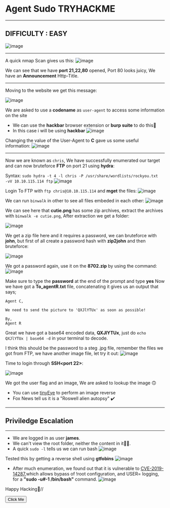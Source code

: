 # Agent Sudo TRYHACKME
***
## DIFFICULTY : EASY
![image](https://github.com/sec-fortress/sec-fortress.github.io/assets/132317714/fa537622-4898-4eb1-a32a-7e255ca2057b)


***

A quick nmap Scan gives us this:
![image](https://github.com/sec-fortress/sec-fortress.github.io/assets/132317714/09b58d7a-6158-4f3a-ac3b-20ea92a959d3)

We can see that we have **port 21,22,80** opened, Port 80 looks juicy, We have an **Announcement** Http-Title.

***

Moving to the website we get this message:

![image](https://github.com/sec-fortress/sec-fortress.github.io/assets/132317714/dfa5a29d-5a91-4219-810d-9428f6481b78)

We are asked to use a **codename** as `user-agent` to access some information on the site
- We can use the **hackbar** browser extension or **burp suite** to do this🤠
- In this case i will be using **hackbar**
![image](https://github.com/sec-fortress/sec-fortress.github.io/assets/132317714/d63bd939-64fd-4118-bf84-5adcef4f2006)

Changing the value of the User-Agent to **C** gave us some useful information:
![image](https://github.com/sec-fortress/sec-fortress.github.io/assets/132317714/d039ae47-add9-44e1-94d3-bcbccb226e58)

***

Now we are known as `chris`, We have successfully enumerated our target and can now bruteforce **FTP** on port 21 using **hydra**:

Syntax: `sudo hydra -t 4 -l chris -P /usr/share/wordlists/rockyou.txt  -vV 10.10.115.114 ftp`
![image](https://github.com/sec-fortress/sec-fortress.github.io/assets/132317714/58627b49-1387-4f86-b125-acb1c87384a3)

Login To FTP with `ftp chris@10.10.115.114` and **mget** the files:
![image](https://github.com/sec-fortress/sec-fortress.github.io/assets/132317714/6bfecaa2-91f8-4fe2-ae88-f4e894fbdbc6)

We can run `binwalk` in other to see all files embeded in each other:
![image](https://github.com/sec-fortress/sec-fortress.github.io/assets/132317714/dd834bb0-9e32-4d0c-a8ff-179b45d857e2)

We can see here that **cutie.png** has some zip archives, extract the archives with `binwalk -e cutie.png`, After extraction we get  a folder:

![image](https://github.com/sec-fortress/sec-fortress.github.io/assets/132317714/ad4b66a8-b0d5-4024-bada-9cd725b879d0)

We get a zip file here and it requires a password, we can bruteforce with **john**, but first of all create a password hash with **zip2john** and then bruteforce:

![image](https://github.com/sec-fortress/sec-fortress.github.io/assets/132317714/398518e4-fa71-4deb-a829-0743abbf258e)

We got a password again, use it on the **8702.zip** by using the command:
![image](https://github.com/sec-fortress/sec-fortress.github.io/assets/132317714/a43f85e1-79d7-4ba1-8642-7db7570c93d6)

Make sure to type the **password** at the end of the prompt and type **yes**
Now we have got a **To_agentR.txt** file, concatenating it gives us an output that says;
```
Agent C,

We need to send the picture to 'QXJlYTUx' as soon as possible!

By,
Agent R
```
Great we have got a base64 encoded data, **QXJlYTUx**, just do `echo QXJlYTUx | base64 -d` in your terminal to decode.

I think this should be the password to a steg .jpg file, remember the files we got from FTP, we have another image file, let try it out:
![image](https://github.com/sec-fortress/sec-fortress.github.io/assets/132317714/8a9aff69-994a-4d98-9609-1622b12808b6)

Time to login through **SSH<port 22>**:

![image](https://github.com/sec-fortress/sec-fortress.github.io/assets/132317714/68032a81-aedd-4e2f-a01c-1b51ad805a9a)

We got the user flag and an image, We are asked to lookup the image 🙃
- You can use [tinyEye](https://tineye.com/) to perform an image reverse
- Fox News tell us it is a "Roswell alien autopsy" ✔️

***
## Priviledge Escalation
***
- We are logged in as user **james**.
- We can't view the root folder, neither the content in it😮‍💨.
- A quick `sudo -l` tells us we can run bash
![image](https://github.com/sec-fortress/sec-fortress.github.io/assets/132317714/58c36527-6bcf-4789-8c54-26b5a45923f1)

Tested this by getting a reverse shell using **gtfobins**
![image](https://github.com/sec-fortress/sec-fortress.github.io/assets/132317714/9a448768-cb64-407f-8b62-d74e4335259b)

- After much enumeration, we found out that it is vulnerable to [CVE-2019-14287](https://cve.mitre.org/cgi-bin/cvename.cgi?name=CVE-2019-14287),which allows bypass of !root configuration, and USER= logging, for a **"sudo -u#-1 /bin/bash"** command.
![image](https://github.com/sec-fortress/sec-fortress.github.io/assets/132317714/bc98d6f8-45dd-4562-9b50-a83df3fb5181)

Happy Hacking🥱//

<button onclick="window.location.href='https://sec-fortress.github.io';">Click Me</button>

